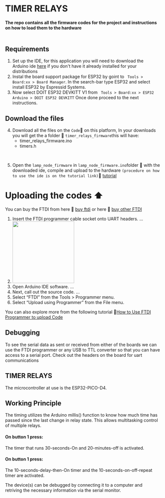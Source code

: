 
# TIMER RELAYS
#### The repo contains all the firmware codes for the project and instructions on how to load them to the hardware
<img src="">

## Requirements
1) Set up the IDE, for this application you will need to download the Arduino ide [here](https://www.arduino.cc/en/software) if you don't have it already installed for your distributions
2) Instal the board support package for ESP32 by goint to ` Tools > Board:xx > Board Manager`. In the search-bar type ESP32 and select install ESP32 by Espressid Systems.  
3) Now select DOIT ESP32 DEVKITT V1 from ` Tools > Board:xx > ESP32 Arduino > DOIT ESP32 DEVKITT`
Once done proceed to the next instructions.
## Download the files 
4)  Download all the files on the `Code`:arrow_down_small: on this platform, In your downloads you will get the a folder :file_folder:  `timer_relays_firmware`this will have:
     - timer_relays_firmware.ino
     - timers.h
</br>

5)  Open the `lamp_node_firmware`  in `lamp_node_firmware.ino`folder :file_folder: with the downloaded ide, compile and upload to the hardware `(procedure on how to use the ide is on the tutorial link)`:link:    [tutorial](https://www.youtube.com/watch?v=nL34zDTPkcs&t=3s)

# Uploading the codes  :arrow_up:
You can buy the FTDI from here :link: [buy ftdi](https://www.amazon.com/HiLetgo-FT232RL-Converter-Adapter-Breakout/dp/B00IJXZQ7C/ref=sr_1_3?keywords=FTDI&qid=1650483928&sr=8-3)
or here 
 :link: [buy other FTDI](https://www.amazon.com/CP2102-Module-Converter-Downloader-Compatible/dp/B092YMT52G_)

1) Insert the FTDI programmer cable socket onto UART headers. ...
2) <img src="https://github.com/skndungu/compressor_controller/blob/main/assets/img/USB-TTL-Connection.jpeg" height="200">
3) Open Arduino IDE software. ...
4) Next, call out the source code. ...
5) Select “FTDI” from the Tools > Programmer menu.
6) Select “Upload using Programmer” from the File menu.

You can also explore more from the following tutorial :link:[How to Use FTDI Programmer to upload Code](https://www.youtube.com/watch?v=JYchUapoqzc)
## Debugging 
To see the serial data as sent or received from either of the boards we can use the FTDI programmer or any USB to TTL converter so that you can have access to a serial port. Check out the headers on the board for uart communications 

## TIMER RELAYS
The microcontroller at use is the ESP32-PICO-D4.

##  Working Principle
The timing utilizes the Arduino millis() function to know how much time has passed since the last change in relay state. 
This allows multitasking control of multiple relays. 
#### On button 1 press: 
The timer that runs 30-seconds-On and 20-minutes-off is activated.
#### On button 1 press: 
The 10-seconds-delay-then-On timer and the 10-seconds-on-off-repeat timer are activated.
</br>

The device(s) can be debugged by connecting it to a computer and retriving the necessary information via the serial monitor.